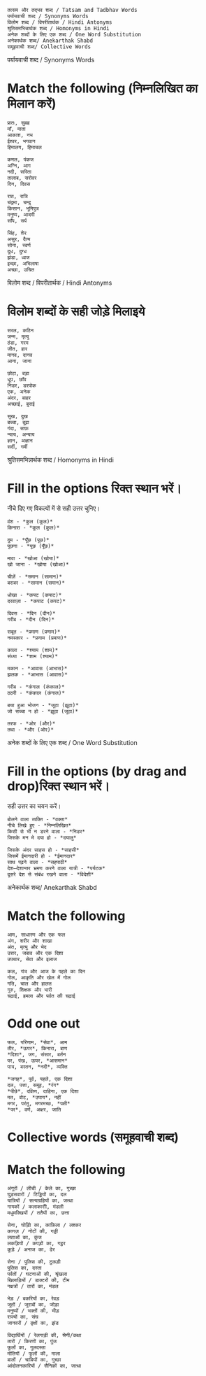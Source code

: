 ```
तत्सम और तद्भव शब्द / Tatsam and Tadbhav Words
पर्यायवाची शब्द / Synonyms Words
विलोम शब्द / विपरीतार्थक / Hindi Antonyms
श्रुतिसमभिन्नार्थक शब्द / Homonyms in Hindi
अनेक शब्दों के लिए एक शब्द / One Word Substitution
अनेकार्थक शब्द/ Anekarthak Shabd
समूहवाची शब्द/ Collective Words
```
पर्यायवाची शब्द / Synonyms Words
# Match the following (निम्नलिखित का मिलान करें)
```
प्रातः, सुबह 
माँ, माता
आकाश, नभ
ईश्वर, भगवान
हिमालय, हिमाचल
```

```
कमल, पंकज
अग्नि, आग
नदी, सरिता
तालाब, सरोवर
दिन, दिवस
```

```
रात, रात्रि
चंद्रमा, चन्द्र
किसान, भूमिपुत्र
मनुष्य, आदमी
साँप, सर्प
```

```
सिंह, शेर
असुर, दैत्य
सोना, स्वर्ण
दूध, दुग्ध
झंडा, ध्वज
इच्छा, अभिलाषा
अच्छा, उचित
```
विलोम शब्द / विपरीतार्थक / Hindi Antonyms
# विलोम शब्दों के सही जोड़े मिलाइये 
```
सरल, कठिन 
जन्म, मृत्यु 
ठंडा, गरम 
जीत, हार 
मानव, दानव 
आना, जाना 
```

```
छोटा, बड़ा 
धूप, छाँव 
निडर, डरपोक 
एक, अनेक 
अंदर, बाहर 
अच्छाई, बुराई 
```

```
सुख, दुख 
बच्चा, बूढ़ा 
गंदा, साफ़ 
न्याय, अन्याय 
ज्ञान, अज्ञान 
सर्दी, गर्मी 
```
श्रुतिसमभिन्नार्थक शब्द / Homonyms in Hindi
# Fill in the options रिक्त स्थान भरें।
नीचे दिए गए विकल्पों में से सही उत्तर चुनिए।

```
वंश - *कुल (कूल)*
किनारा - *कूल (कुल)*

दुम - *पूँछ (पूछ)*
पूछना - *पूछ (पूँछ)*

मावा - *खोआ (खोया)*
खो जाना - *खोया (खोआ)*

चीज़ें - *समान (सामान)*
बराबर - *सामान (समान)*

धोखा - *कपट (कपाट)*
दरवाज़ा - *कपाट (कपट)*
 
दिवस - *दिन (दीन)*
गरीब - *दीन (दिन)* 
```

```
सबूत - *प्रमाण (प्रणाम)* 
नमस्कार - *प्रणाम (प्रमाण)* 

काला - *श्याम (शाम)* 
संध्या - *शाम (श्याम)* 

मकान - *आवास (आभास)* 
झलक - *आभास (आवास)* 

गरीब - *कंगाल (कंकाल)* 
ठठरी - *कंकाल (कंगाल)* 

बचा हुआ भोजन - *जूठा (झूठा)* 
जो सच्चा न हो - *झूठा (जूठा)* 

तरफ - *ओर (और)* 
तथा - *और (ओर)* 
```
अनेक शब्दों के लिए एक शब्द / One Word Substitution
# Fill in the options (by drag and drop)रिक्त स्थान भरें।
सही उत्तर का चयन करें।

```
बोलने वाला व्यक्ति - *वक्ता*
नीचे लिखे हुए - *निम्नलिखित*
किसी से भी न डरने वाला - *निडर*
जिसके मन मे दया हो - *दयालु*
```

```
जिसके अंदर साहस हो - *साहसी*
जिसमें ईमानदारी हो - *ईमानदार*
साथ पढ़ने वाला - *सहपाठी*
देश–देशान्तर भ्रमण करने वाला यात्री - *पर्यटक*
दूसरे देश से संबंध रखने वाला - *विदेशी*
```
अनेकार्थक शब्द/ Anekarthak Shabd
# Match the following

```
आम, साधारण और एक फल 
अंग, शरीर और शाखा
अंत, मृत्यु और भेद
उत्तर, जबाव और एक दिशा 
उपचार, सेवा और इलाज
```

```
कल, यंत्र और आज के पहले का दिन
गोल, आकृति और खेल में गोल 
गति, चाल और हालत
गुरु, शिक्षक और भारी
चढ़ाई, हमला और पर्वत की चढ़ाई 
```
# Odd one out

```
फल, परिणाम, *सेवा*, आम 
तीर, *ऊपर*, किनारा, बाण
*दिशा*, जग, संसार, बर्तन 
पर, पंख, ऊपर, *आसमान*
पात्र, बरतन, *नदी*, व्यक्ति
```

```
*जगह*, पूर्व, पहले, एक दिशा 
दल, पत्ता, समूह, *रंग*
*पीछे*, दक्षिण, दाहिना, एक दिशा
मत, वोट, *उपाय*, नहीं 
मगर, परंतु, मगरमच्छ, *पक्षी*
*पर*, वर्ण, अक्षर, जाति
```

# Collective words (समूहवाची शब्द)
# Match the following

```
अंगूरों / लीची / केले का, गुच्छा  
घुड़सवारों / टिड्डियों का, दल  
यात्रियों / सत्याग्रहियों का, जत्था 
गायकों / कलाकारोी, मंडली 
मधुमक्खियों / ततैयों का, छत्ता  
```

```
सेना, घोड़ोि का, काफ़िला / लश्कर 
कागज़ / नोटों की, गड्डी  
लताओं का, कुंज  
लकड़ियों / कपड़ों का, गट्ठर  
कूड़े / अनाज का, ढेर  
```

```
सेना / पुलिस की, टुकड़ी 
पुलिस का, दस्ता  
पर्वतों / घटनाओं की, श्रृंखला  
खिलाड़ियों / डाक्टरों की, टीम  
नक्षत्रों / तारों का, मंडल  
```

```
भेड़ / बकरियों का, रेवड़  
जूतों / जुराबों का, जोड़ा  
मनुष्यों / भक्तों की, भीड़  
राज्यों का, संघ  
जानवरों / वृक्षों का, झंड     
```

```
विद्यार्थियों / रेलगाड़ी की, श्रेणी/कक्षा 
तारों / किरणों का, पुंज 
फूलों का, गुलदस्ता 
मोतियों / फूलों की, माला 
बालों / चाबियों का, गुच्छा 
आंदोलनकारियों / सैनिकों का, जत्था 
```
